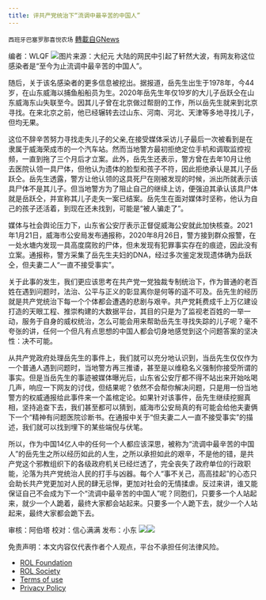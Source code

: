 ```yaml
---
title: 评共产党统治下“流调中最辛苦的中国人”
---
```

`西班牙巴塞罗那喜悦农场` [轉載自GNews](https://gnews.org/zh-hans/1898017/)

编者：WLQF
![](https://assets.gnews.org/wp-content/uploads/2022/01/打工仔.jpg)图片来源：大纪元
大陆的网民中引起了轩然大波，有网友称这位感染者是“至今为止流调中最辛苦的中国人”。

随后，关于该名感染者的更多信息被挖出。据报道，岳先生出生于1978年，今44岁，在山东威海以捕鱼船船员为生。2020年岳先生年仅19岁的大儿子岳跃仝在山东威海东山失联至今。因其儿子曾在北京做过帮厨的工作，所以岳先生就来到北京寻找。在来北京之前，他已经辗转去过山东、河南、河北、天津等多地寻找儿子，但均无果。

这位不辞辛苦努力寻找走失儿子的父亲,在接受媒体采访儿子最后一次被看到是在隶属于威海荣成市的一个汽车站。然而当地警方最初拒绝定位手机和调取监控视频，一直到拖了三个月后才立案。此外，岳先生还表示，警方曾在去年10月让他去医院认领一具尸体，但他认为遗体的脸型和孩子不符，因此拒绝承认是其儿子岳跃仝。岳先生透露，警方让他认领的这具死尸在刚被发现的时候，派出所就表示该具尸体不是其儿子。但当地警方为了阻止自己的继续上访，便强迫其承认该具尸体就是岳跃仝，并宣称其儿子走失一案已结案。岳先生在面对媒体时坚称，他认为自己的孩子还活着，到现在还未找到，可能是“被人骗走了”。

媒体与社会舆论压力下，山东省公安厅表示正督促威海公安就此加快核查。2021年1月21日，威海市公安局发布通报称，2020年8月26日，警方接到群众报警，在一处水塘内发现一具高度腐败的尸体，但未发现有犯罪事实存在的痕迹，因此没有立案。通报称，警方采集了岳先生夫妇的DNA，经过多次鉴定发现遗体确为岳跃仝，但夫妻二人“一直不接受事实”。

关于此事的发生，我们更应该思考在共产党一党独裁专制统治下，作为普通的老百姓在遇到问题时，法治、公平与正义的彰显离你是何等的遥不可及。岳先生的经历就是共产党统治下每一个个体都会遭遇的悲剧与艰辛。共产党耗费成千上万亿建设打造的天眼工程、推崇构建的大数据平台，其目的只是为了监视老百姓的一举一动，服务于自身的威权统治，怎么可能会用来帮助岳先生寻找失踪的儿子呢？毫不夸张的讲，任何一个但凡有点思想的中国人都会切身地感觉到这个问题答案的坚决性：决不可能。

从共产党政府处理岳先生的事件上，我们就可以充分地认识到，当岳先生仅仅作为一个普通人遇到问题时，当地警方再三推诿，甚至是以维稳名义强制你接受所谓的事实。但是当岳先生的事迹被媒体曝光后，山东省公安厅都不得不站出来开始吆喝几声，响应一下网友的讨伐，但结果呢？依然不会帮你解决问题，只是用一份当地警方的权威通报给此事件来一个盖棺定论。如果针对该事件，岳先生继续挖掘真相，坚持追查下去，我们甚至都可以猜到，威海市公安局真的有可能会给他夫妻俩下一个“精神有问题医院诊断书。在通报中关于“但夫妻二人一直不接受事实”的描述，我们就可以找到埋下的某些端倪与伏笔。

所以，作为中国14亿人中的任何一个人都应该深思，被称为“流调中最辛苦的中国人”的岳先生之所以经历如此的人生，之所以承担如此的艰辛，不是他的错，是共产党这个邪教组织下的各级政府机关已经烂透了，完全丧失了政府单位的行政职能，沦落为共产党统治人民的打手与凶器。每个人“事不关己，高高挂起”的心态只会助长共产党更加对人民的肆无忌惮，更加对社会的无情揉虐。反过来讲，谁又能保证自己不会成为下一个“流调中最辛苦的中国人”呢？同胞们，只要多一个人站起来，就少一个人跪着，最终大家都会站起来。只要多一个人跪下去，就少一个人站起来，最终大家都会跪下去。

审核：阿伯塔
校对：信心满满 发布：小东
![](https://assets.gnews.org/wp-content/uploads/2022/01/GNEWS_CH.-1-3-3.jpeg)![](https://assets.gnews.org/wp-content/uploads/2022/01/GNEWS_CH.-1-3-3.jpeg)
 

免责声明：本文内容仅代表作者个人观点，平台不承担任何法律风险。

- [ROL Foundation](https://rolfoundation.org/)
- [ROL Society](https://rolsociety.org/)
- [Terms of use](https://gnews.org/terms-of-use-3/)
- [Privacy Policy](https://gnews.org/privacy-policy/)
